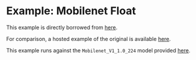 # Example: Mobilenet Float

This example is directly borrowed from [here](https://github.com/tensorflow/tfjs-examples/tree/3fe65db5673477c84faf52467b39f99673c86879/mobilenet).

For comparison, a hosted example of the original is available [here](https://storage.googleapis.com/tfjs-examples/mobilenet/dist/index.html).

This example runs against the `Mobilenet_V1_1.0_224` model provided [here](https://www.tensorflow.org/lite/guide/hosted_models#floating_point_models).